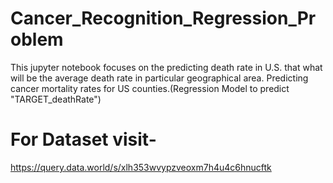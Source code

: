 # Cancer_Recognition_Regression_Problem
This jupyter notebook focuses on the predicting death rate in U.S. that what will be the average death rate in particular geographical area.
Predicting cancer mortality rates for US counties.(Regression Model to predict "TARGET_deathRate")
# For Dataset  visit-
https://query.data.world/s/xlh353wvypzveoxm7h4u4c6hnucftk
